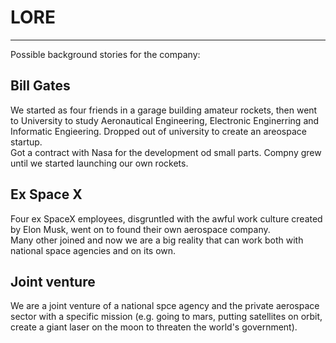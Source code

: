 # LORE
---
Possible background stories for the company:

## Bill Gates
We started as four friends in a garage building amateur rockets, then went to University to study Aeronautical Engineering, Electronic Enginerring and Informatic Engieering. Dropped out of university to create an areospace startup.  \
Got a contract with Nasa for the development od small parts. Compny grew until we started launching our own rockets.

## Ex Space X
Four ex SpaceX employees, disgruntled with the awful work culture created by Elon Musk, went on to found their own aerospace company.  \
Many other joined and now we are a big reality that can work both with national space agencies and on its own.

## Joint venture
We are a joint venture of a national spce agency and the private aerospace sector with a specific mission (e.g. going to mars, putting satellites on orbit, create a giant laser  on the moon to threaten the world's government).

